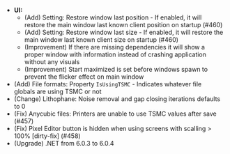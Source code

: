 - **UI:**
   - (Add) Setting: Restore window last position - If enabled, it will restore the main window last known client position on startup (#460)
   - (Add) Setting: Restore window last size - If enabled, it will restore the main window last known client size on startup (#460)
   - (Improvement) If there are missing dependencies it will show a proper window with information instead of crashing application without any visuals
   - (Improvement) Start maximized is set before windows spawn to prevent the flicker effect on main window
- (Add) File formats: Property `IsUsingTSMC` - Indicates whatever file globals are using TSMC or not
- (Change) Lithophane: Noise removal and gap closing iterations defaults to 0
- (Fix) Anycubic files: Printers are unable to use TSMC values after save (#457)
- (Fix) Pixel Editor button is hidden when using screens with scalling > 100% [dirty-fix] (#458)
- (Upgrade) .NET from 6.0.3 to 6.0.4

